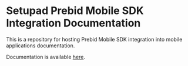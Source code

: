 # Setupad Prebid Mobile SDK Integration Documentation

This is a repository for hosting Prebid Mobile SDK integration into mobile applications documentation.

Documentation is available [here](https://setupad.github.io/Setupad-Prebid-Mobile-Integration-Documentation/).
